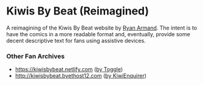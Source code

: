 # Kiwis By Beat (Reimagined)

A reimagining of the Kiwis By Beat website by <a href="https://en.wikipedia.org/wiki/Ryan_Armand" target="_blank" rel="noopener noreferrer">Ryan Armand</a>. The intent is to have the comics in a more readable format and, eventually, provide some decent descriptive text for fans using assistive devices.

### Other Fan Archives

- <a href="https://kiwisbybeat.netlify.com" target="_blank" rel="noopener noreferrer">https://kiwisbybeat.netlify.com</a> (<a href="https://github.com/tgle" target="_blank" rel="noopener noreferrer">by Toggle</a>)
- <a href="http://kiwisbybeat.byethost12.com" target="_blank" rel="noopener noreferrer">http://kiwisbybeat.byethost12.com</a> (<a href="https://en.wikipedia.org/wiki/User:KiwiEnquirer" target="_blank" rel="noopener noreferrer">by KiwiEnquirer</a>)
